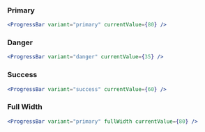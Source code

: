 ### Primary

```jsx
<ProgressBar variant="primary" currentValue={80} />
```

### Danger

```jsx
<ProgressBar variant="danger" currentValue={35} />
```

### Success

```jsx
<ProgressBar variant="success" currentValue={60} />
```

### Full Width

```jsx
<ProgressBar variant="primary" fullWidth currentValue={80} />
```
